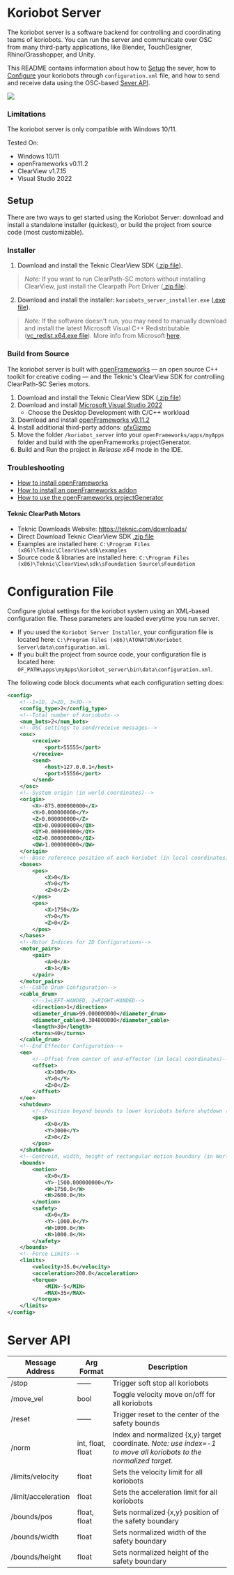 # Koriobot Server

The koriobot server is a software backend for controlling and coordinating teams of koriobots. You can run the server and communicate over OSC from many third-party applications, like Blender, TouchDesigner, Rhino/Grasshopper, and Unity. 

This README contains information about how to [Setup](https://github.com/madelinegannon/koriobots/tree/main/software/koriobot_server#setup) the sever, how to [Configure](https://github.com/madelinegannon/koriobots/tree/main/software/koriobot_server#configure) your koriobots through `configuration.xml` file, and how to send and receive data using the OSC-based [Sever API](https://github.com/madelinegannon/koriobots/tree/main/software/koriobot_server#server-api).

![](https://github.com/madelinegannon/koriobots/blob/main/assets/koriobot_server/koriobot_server.png)

### Limitations
The koriobot server is only compatible with Windows 10/11. 

Tested On:
- Windows 10/11
- openFrameworks v0.11.2
- ClearView v1.7.15
- Visual Studio 2022

## Setup
There are two ways to get started using the Koriobot Server: download and install a standalone installer (quickest), or build the project from source code (most customizable).

### Installer

1. Download and install the Teknic ClearView SDK ([.zip file](https://teknic.com/files/downloads/ClearView_Install.zip)).
> _Note:_ If you  want to run ClearPath-SC motors without installing ClearView, just install the Clearpath Port Driver ([.zip file](https://teknic.com/files/downloads/ClearPath%20Port%20Driver%20Install.exe)).
2. Download and install the installer:  `koriobots_server_installer.exe` ([.exe file](https://github.com/madelinegannon/koriobots/blob/main/software/koriobot_server/koriobot_server_installer.exe)).
> _Note:_ If the software doesn't run, you may need to manually download and install the latest Microsoft Visual C++ Redistributable ([vc_redist.x64.exe file](https://aka.ms/vs/17/release/vc_redist.x64.exe)). More info from Microsoft [here](https://learn.microsoft.com/en-US/cpp/windows/latest-supported-vc-redist?view=msvc-170#visual-studio-2015-2017-2019-and-2022).

### Build from Source

The koriobot server is built with [openFrameworks](https://openframeworks.cc/) — an open source C++ toolkit for creative coding — and the Teknic's ClearView SDK for controlling ClearPath-SC Series motors.

1. Download and install the Teknic ClearView SDK ([.zip file](https://teknic.com/files/downloads/ClearView_Install.zip))
2. Download and install [Microsoft Visual Studio 2022](https://visualstudio.microsoft.com/vs/community/)
     - Choose the Desktop Development with C/C++ workload
3. Download and install [openFrameworks v0.11.2](https://github.com/openframeworks/openFrameworks/releases/tag/0.11.2)
4. Install additional third-party addons: [ofxGizmo](https://github.com/NickHardeman/ofxGizmo)
5. Move the folder `/koriobot_server` into your `openFrameworks/apps/myApps` folder and build with the openFrameworks projectGenerator.
6. Build and Run the project in _Release x64_ mode in the IDE.


### Troubleshooting
- [How to install openFrameworks](https://openframeworks.cc/setup/vs/)
- [How to install an openFrameworks addon](https://openframeworks.cc/learning/01_basics/how_to_add_addon_to_project/)
- [How to use the openFrameworks projectGenerator](https://youtu.be/4k2ZcvC0YEA?si=gY0Y-3vlnC-ouL6y&t=252)

#### Teknic ClearPath Motors

- Teknic Downloads Website: https://teknic.com/downloads/
- Direct Download Teknic ClearView SDK [.zip file](https://teknic.com/files/downloads/ClearView_Install.zip)
- Examples are installed here: `C:\Program Files (x86)\Teknic\ClearView\sdk\examples`
- Source code & libraries are installed here: `C:\Program Files (x86)\Teknic\ClearView\sdk\sFoundation Source\sFoundation`


# Configuration File

Configure global settings for the koriobot system using an XML-based configuration file. These parameters are loaded everytime you run server.

- If you used the `Koriobot Server Installer`, your configuration file is located here: `C:\Program Files (x86)\ATONATON\Koriobot Server\data\configuration.xml`.
- If you built the project from source code, your configuration file is located here: `OF_PATH\apps\myApps\koriobot_server\bin\data\configuration.xml`.

The following code block documents what each configuration setting does:


```xml
<config>
    <!--1=1D, 2=2D, 3=3D-->
    <config_type>2</config_type>
    <!--Total number of koriobots-->
    <num_bots>2</num_bots>
    <!--OSC settings to send/receive messages-->
    <osc>
        <receive>
            <port>55555</port>
        </receive>
        <send>
            <host>127.0.0.1</host>
            <port>55556</port>
        </send>
    </osc>
    <!--System origin (in world coordinates)-->
    <origin>
        <X>-875.000000000</X>
        <Y>0.000000000</Y>
        <Z>0.000000000</Z>
        <QX>0.000000000</QX>
        <QY>0.000000000</QY>
        <QZ>0.000000000</QZ>
        <QW>1.000000000</QW>
    </origin>
    <!--Base reference position of each koriobot (in local coordinates)-->
    <bases>
        <pos>
            <X>0</X>
            <Y>0</Y>
            <Z>0</Z>
        </pos>
        <pos>
            <X>1750</X>
            <Y>0</Y>
            <Z>0</Z>
        </pos>
    </bases>
    <!--Motor Indices for 2D Configurations-->
    <motor_pairs>
        <pair>
            <A>0</A>
            <B>1</B>
        </pair>
    </motor_pairs>
    <!--Cable Drum Configuration-->
    <cable_drum>
        <!--1=LEFT-HANDED, 2=RIGHT-HANDED-->
        <direction>1</direction>
        <diameter_drum>99.000000000</diameter_drum>
        <diameter_cable>0.304800000</diameter_cable>
        <length>30</length>
        <turns>40</turns>
    </cable_drum>
    <!--End Effector Configuration-->
    <ee>
        <!--Offset from center of end-effector (in local coordinates)-->
        <offset>
            <X>100</X>
            <Y>0</Y>
            <Z>0</Z>
        </offset>
    </ee>
    <shutdown>
        <!--Position beyond bounds to lower koriobots before shutdown (in local coordinates)-->
        <pos>
            <X>0</X>
            <Y>3000</Y>
            <Z>0</Z>
        </pos>
    </shutdown>
    <!--Centroid, width, height of rectangular motion boundary (in World Coordinates)-->
    <bounds>
        <motion>
            <X>0</X>
            <Y>-1500.000000000</Y>
            <W>1750.0</W>
            <H>2600.0</H>
        </motion>
        <safety>
            <X>0</X>
            <Y>-1000.0</Y>
            <W>1000.0</W>
            <H>1000.0</H>
        </safety>
    </bounds>
    <!--Force Limits-->
    <limits>
        <velocity>35.0</velocity>
        <acceleration>200.0</acceleration>
        <torque>
            <MIN>-5</MIN>
            <MAX>35</MAX>
        </torque>
    </limits>
</config>
```

# Server API

| Message Address | Arg Format | Description |
| --- | ------ | --- |
| /stop | —— | Trigger soft stop all koriobots |
| /move_vel | bool | Toggle velocity move on/off for all koriobots |
| /reset | —— | Trigger reset to the center of the safety bounds |
| /norm | int, float, float | Index and normalized {x,y} target coordinate. _Note: use index=-1 to move all koriobots to the normalized target._ |
| /limits/velocity | float | Sets the velocity limit for all koriobots |
| /limit/acceleration | float | Sets the acceleration limit for all koriobots |
| /bounds/pos | float, float | Sets normalized {x,y} position of the safety boundary |
| /bounds/width | float | Sets normalized width of the safety boundary |
| /bounds/height | float | Sets normalized height of the safety boundary |


